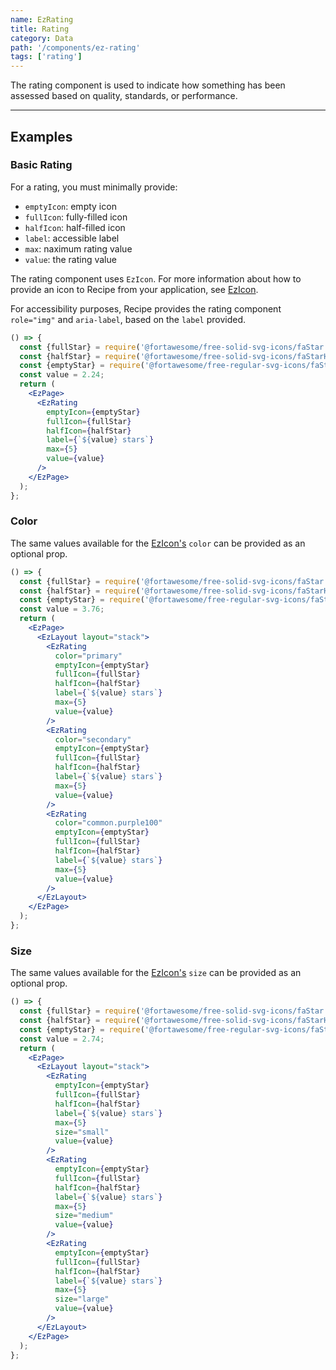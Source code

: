 ```yaml
---
name: EzRating
title: Rating
category: Data
path: '/components/ez-rating'
tags: ['rating']
---
```


The rating component is used to indicate how something has been assessed based on quality, standards, or performance.

---

## Examples

### Basic Rating

For a rating, you must minimally provide:

- `emptyIcon`: empty icon 
- `fullIcon`: fully-filled icon
- `halfIcon`: half-filled icon
- `label`: accessible label
- `max`: naximum rating value
- `value`: the rating value

The rating component uses `EzIcon`. For more information about how to provide an icon to Recipe from your application, see [EzIcon](https://ezcater.github.io/recipe/components/ez-icon).

For accessibility purposes, Recipe provides the rating component `role="img"` and `aria-label`, based on the `label` provided.

```jsx
() => {
  const {fullStar} = require('@fortawesome/free-solid-svg-icons/faStar');
  const {halfStar} = require('@fortawesome/free-solid-svg-icons/faStarHalfStroke');
  const {emptyStar} = require('@fortawesome/free-regular-svg-icons/faStar');
  const value = 2.24;
  return (
    <EzPage>
      <EzRating
        emptyIcon={emptyStar}
        fullIcon={fullStar}
        halfIcon={halfStar}
        label={`${value} stars`}
        max={5}
        value={value}
      />
    </EzPage>
  );
};
```

### Color

The same values available for the [EzIcon's](https://ezcater.github.io/recipe/components/ez-icon/#icon-color) `color` can be provided as an optional prop.

```jsx
() => {
  const {fullStar} = require('@fortawesome/free-solid-svg-icons/faStar');
  const {halfStar} = require('@fortawesome/free-solid-svg-icons/faStarHalfStroke');
  const {emptyStar} = require('@fortawesome/free-regular-svg-icons/faStar');
  const value = 3.76;
  return (
    <EzPage>
      <EzLayout layout="stack">
        <EzRating
          color="primary"
          emptyIcon={emptyStar}
          fullIcon={fullStar}
          halfIcon={halfStar}
          label={`${value} stars`}
          max={5}
          value={value}
        />
        <EzRating
          color="secondary"
          emptyIcon={emptyStar}
          fullIcon={fullStar}
          halfIcon={halfStar}
          label={`${value} stars`}
          max={5}
          value={value}
        />
        <EzRating
          color="common.purple100"
          emptyIcon={emptyStar}
          fullIcon={fullStar}
          halfIcon={halfStar}
          label={`${value} stars`}
          max={5}
          value={value}
        />
      </EzLayout>
    </EzPage>
  );
};
```

### Size

The same values available for the [EzIcon's](https://ezcater.github.io/recipe/components/ez-icon/#icon-size) `size` can be provided as an optional prop.

```jsx
() => {
  const {fullStar} = require('@fortawesome/free-solid-svg-icons/faStar');
  const {halfStar} = require('@fortawesome/free-solid-svg-icons/faStarHalfStroke');
  const {emptyStar} = require('@fortawesome/free-regular-svg-icons/faStar');
  const value = 2.74;
  return (
    <EzPage>
      <EzLayout layout="stack">
        <EzRating
          emptyIcon={emptyStar}
          fullIcon={fullStar}
          halfIcon={halfStar}
          label={`${value} stars`}
          max={5}
          size="small"
          value={value}
        />
        <EzRating
          emptyIcon={emptyStar}
          fullIcon={fullStar}
          halfIcon={halfStar}
          label={`${value} stars`}
          max={5}
          size="medium"
          value={value}
        />
        <EzRating
          emptyIcon={emptyStar}
          fullIcon={fullStar}
          halfIcon={halfStar}
          label={`${value} stars`}
          max={5}
          size="large"
          value={value}
        />
      </EzLayout>
    </EzPage>
  );
};
```
